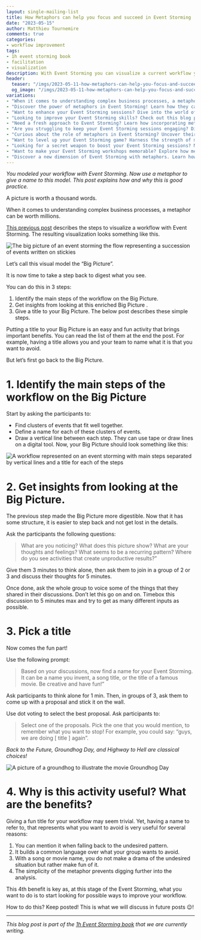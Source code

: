 ```yaml
---
layout: single-mailing-list
title: How Metaphors can help you focus and succeed in Event Storming
date: "2023-05-15"
author: Matthieu Tournemire
comments: true
categories:
- workflow improvement
tags:
- 1h event storming book
- facilitation
- visualization
description: With Event Storming you can visualize a current workflow you want to improve. Once you do this, putting a name to this visual model is a good practice. You can later refer to this name when you see yourself falling into the same pattern you wanted to change.
header:
  teaser: "/imgs/2023-05-11-how-metaphors-can-help-you-focus-and-succeed-in-event-storming/exhibition-600-teaser.jpg"
  og_image: "/imgs/2023-05-11-how-metaphors-can-help-you-focus-and-succeed-in-event-storming/exhibition-1800-og.jpg"
variations:
- "When it comes to understanding complex business processes, a metaphor can be worth millions. #eventStormingJournal #eventStorming #ddd #WorkflowImprovement"
- "Discover the power of metaphors in Event Storming! Learn how they can help you focus and succeed in your workshops. #EventStorming #WorkflowImprovement #EventStormingJournal #DDD"
- "Want to enhance your Event Storming sessions? Dive into the world of metaphors and unlock new levels of understanding and collaboration. #EventStorming #Metaphors #EventStormingJournal #WorkflowImprovement"
- "Looking to improve your Event Storming skills? Check out this blog post on using metaphors to amplify your workshop outcomes. #EventStorming #WorkshopTips #EventStormingJournal #WorkflowImprovement"
- "Need a fresh approach to Event Storming? Learn how incorporating metaphors can transform your sessions and boost creativity. #EventStorming #MetaphorPower #EventStormingJournal #DDD"
- "Are you struggling to keep your Event Storming sessions engaging? Discover how metaphors can captivate participants and drive productive discussions. #EventStorming #Engagement #EventStormingJournal #WorkflowImprovement"
- "Curious about the role of metaphors in Event Storming? Uncover their potential to simplify complex concepts and facilitate shared understanding. #EventStorming #MetaphorMagic #EventStormingJournal #DDD"
- "Want to level up your Event Storming game? Harness the strength of metaphors to align stakeholders, break down barriers, and deliver impactful results. #EventStorming #Collaboration #EventStormingJournal #WorkflowImprovement"
- "Looking for a secret weapon to boost your Event Storming sessions? Metaphors can unlock fresh perspectives and foster innovative problem-solving. #EventStorming #Innovation #EventStormingJournal #DDD"
- "Want to make your Event Storming workshops memorable? Explore how metaphors can create a vivid and relatable context that participants will remember long after the session ends. #EventStorming #MemorableWorkshops #EventStormingJournal #WorkflowImprovement"
- "Discover a new dimension of Event Storming with metaphors. Learn how they can improve communication, drive focus, and lead to better outcomes. #EventStorming #MetaphorDriven #EventStormingJournal #DDD"
---
```

_You modeled your workflow with Event Storming. Now use a metaphor to give a name to this model. This post explains how and why this is good practice._

A picture is worth a thousand words.

When it comes to understanding complex business processes, a metaphor can be worth millions.

[This previous post]({{site.url}}{{site.baseurl}}/workflow%20improvement/how-metaphors-can-help-you-focus-and-succeed-in-event-storming/) describes the steps to visualize a workflow with Event Storming. The resulting visualization looks something like this.

![The big picture of an event storming the flow representing a succession of events written on stickies]({{site.url}}{{site.baseurl}}/imgs/2023-05-11-how-metaphors-can-help-you-focus-and-succeed-in-event-storming/event_storming_flow.jpg)


Let’s call this visual model the “Big Picture”.

It is now time to take a step back to digest what you see.

You can do this in 3 steps:
1.	Identify the main steps of the workflow on the Big Picture.
2.	Get insights from looking at this enriched Big Picture .
3.	Give a title to your Big Picture.
The below post describes these simple steps.

Putting a title to your Big Picture is an easy and fun activity that brings important benefits. You can read the list of them at the end the post. For example, having a title allows you and your team to name what it is that you want to avoid.

But let’s first go back to the Big Picture.

# 1.	Identify the main steps of the workflow on the Big Picture
Start by asking the participants to:
-	Find clusters of events that fit well together.
-	Define a name for each of these clusters of events.
-	Draw a vertical line between each step. They can use tape or draw lines on a digital tool.
Now, your Big Picture  should look something like this:
 
![A workflow represented on an event storming with main steps separated by vertical lines and a title for each of the steps]({{site.url}}{{site.baseurl}}/imgs/2023-05-11-how-metaphors-can-help-you-focus-and-succeed-in-event-storming/event_storming_flow_structure_640.jpg)

# 2.	Get insights from looking at the Big Picture.
The previous step made the Big Picture more digestible. Now that it has some structure, it is easier to step back and not get lost in the details.

Ask the participants the following questions:
> What are you noticing? What does this picture show? What are your thoughts and feelings? What seems to be a recurring pattern? Where do you see activities that create unproductive results?”

Give them 3 minutes to think alone, then ask them to join in a group of 2 or 3 and discuss their thoughts for 5 minutes.

Once done, ask the whole group to voice some of the things that they shared in their discussions. Don’t let this go on and on. Timebox this discussion to 5 minutes max and try to get as many different inputs as possible.

# 3.	Pick a title
Now comes the fun  part!

Use the following prompt:
> Based on your discussions, now find a name for your Event Storming. It can be a name you invent, a song title, or the title of a famous movie. Be creative and have fun!”

Ask participants to think alone for 1 min. Then, in groups of 3, ask them to come up with a proposal and stick it on the wall.

Use dot voting to select the best proposal. Ask participants to:

> Select one of the proposals. Pick the one that you would mention, to remember what you want to stop! For example, you could say: “guys, we are doing [ title ] again”.

_Back to the Future, Groundhog Day, and Highway to Hell are classical choices!_

![A picture of a groundhog to illustrate the movie Groundhog Day]({{site.url}}{{site.baseurl}}/imgs/2023-05-11-how-metaphors-can-help-you-focus-and-succeed-in-event-storming/Groundhog-day-640.jpg)

 
# 4.	Why is this activity useful? What are the benefits?
Giving a fun title for your workflow may seem trivial. Yet, having a name to refer to, that represents what you want to avoid is very useful for several reasons:

1.	You can mention it when falling back to the undesired pattern.
2.	It builds a common language over what your group wants to avoid.
3.	With a song or movie name, you do not make a drama of the undesired situation but rather make fun of it. 
4.	The simplicity of the metaphor prevents digging further into the analysis.

This 4th benefit is key as, at this stage of the Event Storming, what you want to do is to start looking for possible ways to improve your workflow.

How to do this? Keep posted! This is what we will discuss in future posts 😉!

----

_This blog post is part of the [1h Event Storming book]({{site.url}}{{site.baseurl}}/1h-event-storming-book/) that we are currently writing._